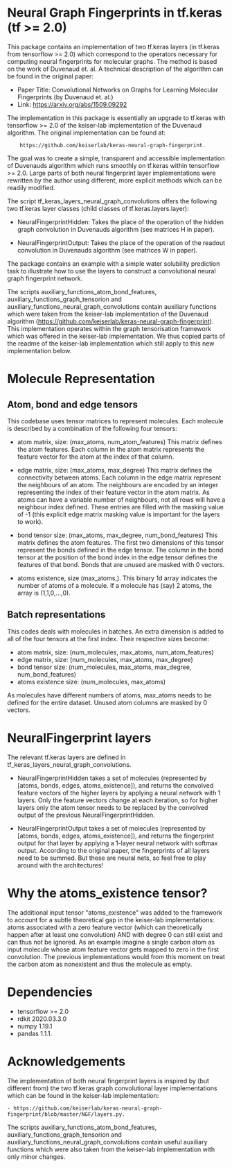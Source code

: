 
# Neural Graph Fingerprints in tf.keras (tf >= 2.0)

This package contains an implementation of two tf.keras layers (in tf.keras from tensorflow >= 2.0) which correspond to the operators necessary for computing neural fingerprints for molecular graphs.
The method is based on the work of Duvenaud et. al. A technical description of the algorithm can be found in the original paper:

- Paper Title: Convolutional Networks on Graphs for Learning Molecular Fingerprints (by Duvenaud et. al.)
- Link: https://arxiv.org/abs/1509.09292

The implementation in this package is essentially an upgrade to tf.keras with tensorflow >= 2.0 of the keiser-lab implementation of the Duvenaud algorithm. The original implementation can be found at:

		https://github.com/keiserlab/keras-neural-graph-fingerprint.

The goal was to create a simple, transparent and accessible implementation of Duvenauds algorithm which runs smoothly on tf.keras within tensorflow >= 2.0. Large parts of both neural fingerprint layer implementations were rewritten by the author using different, more explicit methods which can be readily modified. 

The script tf_keras_layers_neural_graph_convolutions offers the following two tf.keras layer classes (child classes of tf.keras.layers.layer):

- NeuralFingerprintHidden: Takes the place of the operation of the hidden graph convolution in Duvenauds algorithm (see matrices H in paper).

- NeuralFingerprintOutput: Takes the place of the operation of the readout convolution in Duvenauds algorithm (see matrices W in paper).

The package contains an example with a simple water solubility prediction task to illustrate how to use the layers to construct a convolutional neural graph fingerprint network.

The scripts auxiliary_functions_atom_bond_features, auxiliary_functions_graph_tensorion and auxiliary_functions_neural_graph_convolutions contain auxiliary functions which were taken from the keiser-lab implementation of the Duvenaud algorithm (https://github.com/keiserlab/keras-neural-graph-fingerprint). This implementation operates within the graph tensorisation framework which was offered in the keiser-lab implementation. We thus copied parts of the readme of the keiser-lab implementation which still apply to this new implementation below.


# Molecule Representation

## Atom, bond and edge tensors

This codebase uses tensor matrices to represent molecules. Each molecule is described by a combination of the following four tensors:

- atom matrix, size: (max_atoms, num_atom_features) This matrix defines the atom features. Each column in the atom matrix represents the feature vector for the atom at the index of that column.

- edge matrix, size: (max_atoms, max_degree) This matrix defines the connectivity between atoms. Each column in the edge matrix represent the neighbours of an atom. The neighbours are encoded by an integer representing the index of their feature vector in the atom matrix. As atoms can have a variable number of neighbours, not all rows will have a neighbour index defined. These entries are filled with the masking value of -1 (this explicit edge matrix masking value is important for the layers to work).

- bond tensor size: (max_atoms, max_degree, num_bond_features) This matrix defines the atom features. The first two dimensions of this tensor represent the bonds defined in the edge tensor. The column in the bond tensor at the position of the bond index in the edge tensor defines the features of that bond. Bonds that are unused are masked with 0 vectors.
    
- atoms existence, size (max_atoms,). This binary 1d array indicates the number of atoms of a molecule. If a molecule has (say) 2 atoms, the array is (1,1,0,...,0).

## Batch representations

This codes deals with molecules in batches. An extra dimension is added to all of the four tensors at the first index. Their respective sizes become:

- atom matrix, size: (num_molecules, max_atoms, num_atom_features)
- edge matrix, size: (num_molecules, max_atoms, max_degree)
- bond tensor size: (num_molecules, max_atoms, max_degree, num_bond_features)
- atoms existence size: (num_molecules, max_atoms)

As molecules have different numbers of atoms, max_atoms needs to be defined for the entire dataset. Unused atom columns are masked by 0 vectors.

# NeuralFingerprint layers

The relevant tf.keras layers are defined in tf_keras_layers_neural_graph_convolutions.

- NeuralFingerprintHidden takes a set of molecules (represented by [atoms, bonds, edges, atoms_existence]), and returns the convolved feature vectors of the higher layers by applying a  neural network with 1 layers. Only the feature vectors change at each iteration, so for higher layers only the atom tensor needs to be replaced by the convolved output of the previous NeuralFingerprintHidden.

- NeuralFingerprintOutput takes a set of molecules (represented by [atoms, bonds, edges, atoms_existence]), and returns the fingerprint output for that layer by applying a 1-layer neural network with softmax output. According to the original paper, the fingerprints of all layers need to be summed. But these are neural nets, so feel free to play around with the architectures!

# Why the atoms_existence tensor?

The additional input tensor "atoms_existence" was added to the framework to account for a subtle theoretical gap in the keiser-lab implementations: 
atoms associated with a zero feature vector (which can theoretically happen after at least one convolution) AND with degree 0 can still exist and can thus not be ignored. As an example imagine a single carbon atom as input molecule whose atom feature vector gets mapped to zero in the first convolution. The previous implementations would from this moment on treat the carbon atom as nonexistent and thus the molecule as empty.

# Dependencies

- tensorflow >= 2.0
- rdkit 2020.03.3.0 
- numpy 1.19.1 
- pandas 1.1.1.

# Acknowledgements

The implementation of both neural fingerprint layers is inspired by (but different from) the two tf.keras graph convolutional layer implementations which can be found in the keiser-lab implementation:

    - https://github.com/keiserlab/keras-neural-graph-fingerprint/blob/master/NGF/layers.py.

The scripts auxiliary_functions_atom_bond_features, auxiliary_functions_graph_tensorion and auxiliary_functions_neural_graph_convolutions contain useful auxiliary functions which were also taken from the keiser-lab implementation with only minor changes.
